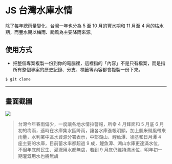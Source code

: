 # JS 台灣水庫水情

除了每年總雨量變化，台灣一年也分為 5 至 10 月的豐水期和 11 月至 4 月的枯水期，而豐水期以梅雨、颱風為主要降雨來源。

## 使用方式
- 把整個專案複製一份到你的電腦裡，這裡指的「內容」不是只有檔案，而是指所有整個專案的歷史紀錄、分支、標籤等內容都會複製一份下來。
```sh
$ git clone
```

----

## 畫面截圖
![](https://i.imgur.com/vXLULjZ.png)
> 台灣今年春雨偏少，一度讓各地水情拉警報，所幸 4 月鋒面和 5 月底 6 月初的梅雨，適時在水庫集水區降雨，讓各水庫進帳明顯，加上凱米颱風帶來雨量，水利署中區水資源分署表示，中部湖山、鯉魚潭、德基和日月潭 4 座主要的水庫，目前蓄水率都超過 9 成，鯉魚潭、湖山水庫更達滿水位，不但年底前民生、灌溉用水都無虞，若到 9 月底仍維持滿水位，明年初一期灌溉用水也將無虞
